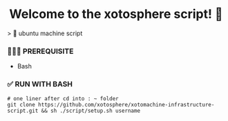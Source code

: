 <h1 align="center">Welcome to the xotosphere script! 👋</h1>
> 💨 ubuntu machine script

### 🤷🏼‍♂️ PREREQUISITE

- Bash

### ✅ RUN WITH BASH

``` shell
# one liner after cd into : ~ folder
git clone https://github.com/xotosphere/xotomachine-infrastructure-script.git && sh ./script/setup.sh username
```
